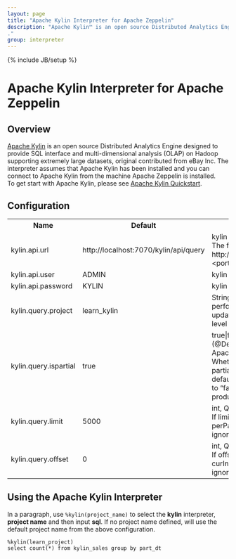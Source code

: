 ```yaml
---
layout: page
title: "Apache Kylin Interpreter for Apache Zeppelin"
description: "Apache Kylin™ is an open source Distributed Analytics Engine designed to provide SQL interface and multi-dimensional analysis (OLAP) on Hadoop supporting extremely large datasets, original contributed from eBay Inc.
."
group: interpreter
---
```

<!--
Licensed under the Apache License, Version 2.0 (the "License");
you may not use this file except in compliance with the License.
You may obtain a copy of the License at

http://www.apache.org/licenses/LICENSE-2.0

Unless required by applicable law or agreed to in writing, software
distributed under the License is distributed on an "AS IS" BASIS,
WITHOUT WARRANTIES OR CONDITIONS OF ANY KIND, either express or implied.
See the License for the specific language governing permissions and
limitations under the License.
-->
{% include JB/setup %}

# Apache Kylin Interpreter for Apache Zeppelin

<div id="toc"></div>

## Overview
[Apache Kylin](https://kylin.apache.org/) is an open source Distributed Analytics Engine designed to provide SQL interface and multi-dimensional analysis (OLAP) on Hadoop supporting extremely large datasets, original contributed from eBay Inc. The interpreter assumes that Apache Kylin has been installed and you can connect to Apache Kylin from the machine Apache Zeppelin is installed.  
To get start with Apache Kylin, please see [Apache Kylin Quickstart](https://kylin.apache.org/docs15/index.html).

## Configuration
<table class="table-configuration">
  <tr>
    <th>Name</th>
    <th>Default</th>
    <th>Description</th>
  </tr>
  <tr>
    <td>kylin.api.url </td>
    <td>http://localhost:7070/kylin/api/query</td>
    <td>kylin query POST API <br/> The format can be like http://&lt;host&gt;:&lt;port&gt;/kylin/api/query</td>
  </tr>
  <tr>
    <td>kylin.api.user</td>
    <td>ADMIN</td>
    <td>kylin user</td>
  </tr>
  <tr>
    <td>kylin.api.password</td>
    <td>KYLIN</td>
    <td>kylin password</td>
  </tr>
  <tr>
    <td>kylin.query.project</td>
    <td>learn_kylin</td>
    <td>String, Project to perform query. Could update at notebook level</td>
  </tr>
  <tr>
    <td>kylin.query.ispartial</td>
    <td>true</td>
    <td>true|false <br/> (@Deprecated since Apache Kylin V1.5) <br/> Whether accept a partial result or not, default be “false”. Set to “false” for production use.</td>
  </tr>
  <tr>
    <td>kylin.query.limit</td>
    <td>5000</td>
    <td>int, Query limit <br/> If limit is set in sql, perPage will be ignored.</td>
  </tr>
  <tr>
    <td>kylin.query.offset</td>
    <td>0</td>
    <td>int, Query offset <br/> If offset is set in sql, curIndex will be ignored.</td>
  </tr>
</table>

## Using the Apache Kylin Interpreter
In a paragraph, use `%kylin(project_name)` to select the **kylin** interpreter, **project name** and then input **sql**. If no project name defined, will use the default project name from the above configuration.

```
%kylin(learn_project)
select count(*) from kylin_sales group by part_dt
```

